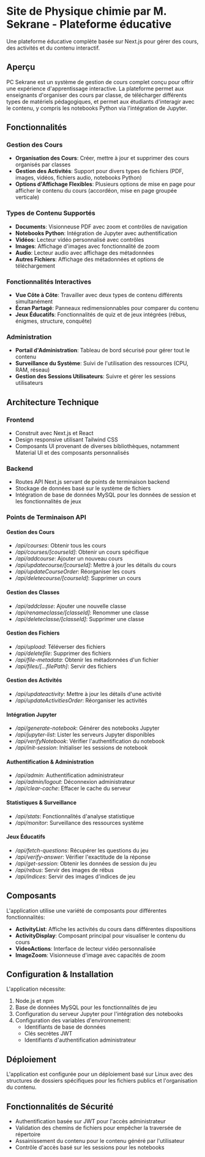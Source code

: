# Site de Physique chimie par M. Sekrane - Plateforme éducative

Une plateforme éducative complète basée sur Next.js pour gérer des cours, des activités et du contenu interactif.

## Aperçu

PC Sekrane est un système de gestion de cours complet conçu pour offrir une expérience d'apprentissage interactive. La plateforme permet aux enseignants d'organiser des cours par classe, de télécharger différents types de matériels pédagogiques, et permet aux étudiants d'interagir avec le contenu, y compris les notebooks Python via l'intégration de Jupyter.

## Fonctionnalités

### Gestion des Cours

- **Organisation des Cours**: Créer, mettre à jour et supprimer des cours organisés par classes
- **Gestion des Activités**: Support pour divers types de fichiers (PDF, images, vidéos, fichiers audio, notebooks Python)
- **Options d'Affichage Flexibles**: Plusieurs options de mise en page pour afficher le contenu du cours (accordéon, mise en page groupée verticale)

### Types de Contenu Supportés

- **Documents**: Visionneuse PDF avec zoom et contrôles de navigation
- **Notebooks Python**: Intégration de Jupyter avec authentification
- **Vidéos**: Lecteur vidéo personnalisé avec contrôles
- **Images**: Affichage d'images avec fonctionnalité de zoom
- **Audio**: Lecteur audio avec affichage des métadonnées
- **Autres Fichiers**: Affichage des métadonnées et options de téléchargement

### Fonctionnalités Interactives

- **Vue Côte à Côte**: Travailler avec deux types de contenu différents simultanément
- **Écran Partagé**: Panneaux redimensionnables pour comparer du contenu
- **Jeux Éducatifs**: Fonctionnalités de quiz et de jeux intégrées (rébus, énigmes, structure, conquête)

### Administration

- **Portail d'Administration**: Tableau de bord sécurisé pour gérer tout le contenu
- **Surveillance du Système**: Suivi de l'utilisation des ressources (CPU, RAM, réseau)
- **Gestion des Sessions Utilisateurs**: Suivre et gérer les sessions utilisateurs

## Architecture Technique

### Frontend

- Construit avec Next.js et React
- Design responsive utilisant Tailwind CSS
- Composants UI provenant de diverses bibliothèques, notamment Material UI et des composants personnalisés

### Backend

- Routes API Next.js servant de points de terminaison backend
- Stockage de données basé sur le système de fichiers
- Intégration de base de données MySQL pour les données de session et les fonctionnalités de jeux

### Points de Terminaison API

#### Gestion des Cours

- */api/courses*: Obtenir tous les cours
- */api/courses/[courseId]*: Obtenir un cours spécifique
- */api/addcourse*: Ajouter un nouveau cours
- */api/updatecourse/[courseId]*: Mettre à jour les détails du cours
- */api/updateCourseOrder*: Réorganiser les cours
- */api/deletecourse/[courseId]*: Supprimer un cours

#### Gestion des Classes

- */api/addclasse*: Ajouter une nouvelle classe
- */api/renameclasse/[classeId]*: Renommer une classe
- */api/deleteclasse/[classeId]*: Supprimer une classe

#### Gestion des Fichiers

- */api/upload*: Téléverser des fichiers
- */api/deletefile*: Supprimer des fichiers
- */api/file-metadata*: Obtenir les métadonnées d'un fichier
- */api/files/[...filePath]*: Servir des fichiers

#### Gestion des Activités

- */api/updateactivity*: Mettre à jour les détails d'une activité
- */api/updateActivitiesOrder*: Réorganiser les activités

#### Intégration Jupyter

- */api/generate-notebook*: Générer des notebooks Jupyter
- */api/jupyter-list*: Lister les serveurs Jupyter disponibles
- */api/verifyNotebook*: Vérifier l'authentification du notebook
- */api/init-session*: Initialiser les sessions de notebook

#### Authentification & Administration

- */api/admin*: Authentification administrateur
- */api/admin/logout*: Déconnexion administrateur
- */api/clear-cache*: Effacer le cache du serveur

#### Statistiques & Surveillance

- */api/stats*: Fonctionnalités d'analyse statistique
- */api/monitor*: Surveillance des ressources système

#### Jeux Éducatifs

- */api/fetch-questions*: Récupérer les questions du jeu
- */api/verify-answer*: Vérifier l'exactitude de la réponse
- */api/get-session*: Obtenir les données de session du jeu
- */api/rebus*: Servir des images de rébus
- */api/indices*: Servir des images d'indices de jeu

## Composants

L'application utilise une variété de composants pour différentes fonctionnalités:

- **ActivityList**: Affiche les activités du cours dans différentes dispositions
- **ActivityDisplay**: Composant principal pour visualiser le contenu du cours
- **VideoActions**: Interface de lecteur vidéo personnalisée
- **ImageZoom**: Visionneuse d'image avec capacités de zoom

## Configuration & Installation

L'application nécessite:

1. Node.js et npm
2. Base de données MySQL pour les fonctionnalités de jeu
3. Configuration du serveur Jupyter pour l'intégration des notebooks
4. Configuration des variables d'environnement:
   - Identifiants de base de données
   - Clés secrètes JWT
   - Identifiants d'authentification administrateur

## Déploiement

L'application est configurée pour un déploiement basé sur Linux avec des structures de dossiers spécifiques pour les fichiers publics et l'organisation du contenu.

## Fonctionnalités de Sécurité

- Authentification basée sur JWT pour l'accès administrateur
- Validation des chemins de fichiers pour empêcher la traversée de répertoire
- Assainissement du contenu pour le contenu généré par l'utilisateur
- Contrôle d'accès basé sur les sessions pour les notebooks
